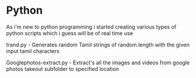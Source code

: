 # Python
As i'm new to python programming i started creating various types of python scripts which i guess will be of real time use 


trand.py - Generates random Tamil strings of random length with the given input tamil characters

Googlephotos-extract.py - Extract's all the images and videos from google photos takeout subfolder to specified location

